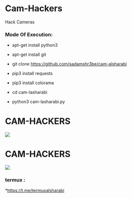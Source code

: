 # Cam-Hackers

Hack Cameras

<h3> Mode Of Execution: </h3>

* apt-get install python3

* apt-get install git

* git clone https://github.com/sadamshr3be/cam-alsharabi

* pip3 install requests

* pip3 install colorama

* cd cam-lasharabi

* python3 cam-lasharabi.py

# CAM-HACKERS

<img src="https://github.com/AngelSecurityTeam/Cam-Hackers/blob/master/camfoto.png">

# CAM-HACKERS

<img src="https://github.com/AngelSecurityTeam/Cam-Hackers/blob/master/camfoto2.png">

<h3> termux : </h3>

*https://t.me/termuxalsharabi
